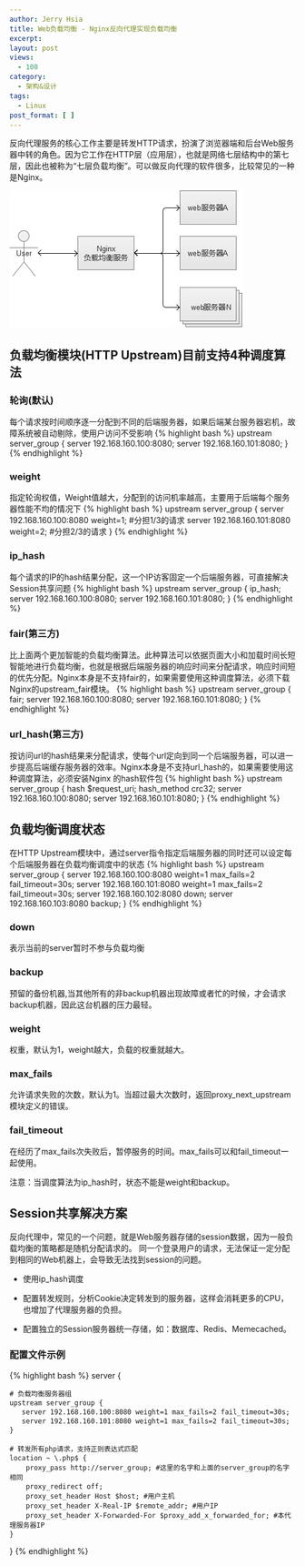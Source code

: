 ```yaml
---
author: Jerry Hsia
title: Web负载均衡 - Nginx反向代理实现负载均衡
excerpt:
layout: post
views:
  - 100
category:
  - 架构&设计
tags:
  - Linux
post_format: [ ]
---
```


反向代理服务的核心工作主要是转发HTTP请求，扮演了浏览器端和后台Web服务器中转的角色。因为它工作在HTTP层（应用层），也就是网络七层结构中的第七层，因此也被称为“七层负载均衡”。可以做反向代理的软件很多，比较常见的一种是Nginx。

![Nginx反向代理](/files/2014/load-balancing-nginx.jpg)

## 负载均衡模块(HTTP Upstream)目前支持4种调度算法

### 轮询(默认)

每个请求按时间顺序逐一分配到不同的后端服务器，如果后端某台服务器宕机，故障系统被自动剔除，使用户访问不受影响
{% highlight bash %}
upstream server_group {
   server 192.168.160.100:8080;
   server 192.168.160.101:8080;
}
{% endhighlight %}

### weight

指定轮询权值，Weight值越大，分配到的访问机率越高，主要用于后端每个服务器性能不均的情况下
{% highlight bash %}
upstream server_group {
   server 192.168.160.100:8080 weight=1; #分担1/3的请求
   server 192.168.160.101:8080 weight=2; #分担2/3的请求
}
{% endhighlight %}

### ip_hash

每个请求的IP的hash结果分配，这一个IP访客固定一个后端服务器，可直接解决Session共享问题
{% highlight bash %}
upstream server_group {
   ip_hash;
   server 192.168.160.100:8080;
   server 192.168.160.101:8080;
}
{% endhighlight %}

### fair(第三方)

比上面两个更加智能的负载均衡算法。此种算法可以依据页面大小和加载时间长短智能地进行负载均衡，也就是根据后端服务器的响应时间来分配请求，响应时间短的优先分配。Nginx本身是不支持fair的，如果需要使用这种调度算法，必须下载Nginx的upstream_fair模块。
{% highlight bash %}
upstream server_group {
   fair;
   server 192.168.160.100:8080;
   server 192.168.160.101:8080;
}
{% endhighlight %}

### url_hash(第三方)

按访问url的hash结果来分配请求，使每个url定向到同一个后端服务器，可以进一步提高后端缓存服务器的效率。Nginx本身是不支持url_hash的，如果需要使用这种调度算法，必须安装Nginx 的hash软件包
{% highlight bash %}
upstream server_group {
   hash $request_uri;
   hash_method crc32;
   server 192.168.160.100:8080;
   server 192.168.160.101:8080;
}
{% endhighlight %}

## 负载均衡调度状态

在HTTP Upstream模块中，通过server指令指定后端服务器的同时还可以设定每个后端服务器在负载均衡调度中的状态
{% highlight bash %}
upstream server_group {
   server 192.168.160.100:8080 weight=1 max_fails=2 fail_timeout=30s;
   server 192.168.160.101:8080 weight=1 max_fails=2 fail_timeout=30s;
   server 192.168.160.102:8080 down;
   server 192.168.160.103:8080 backup;
}
{% endhighlight %}

### down

表示当前的server暂时不参与负载均衡

### backup

预留的备份机器,当其他所有的非backup机器出现故障或者忙的时候，才会请求backup机器，因此这台机器的压力最轻。

### weight 

权重，默认为1，weight越大，负载的权重就越大。

### max_fails

允许请求失败的次数，默认为1。当超过最大次数时，返回proxy_next_upstream 模块定义的错误。

### fail_timeout

在经历了max_fails次失败后，暂停服务的时间。max_fails可以和fail_timeout一起使用。

注意：当调度算法为ip_hash时，状态不能是weight和backup。

## Session共享解决方案

反向代理中，常见的一个问题，就是Web服务器存储的session数据，因为一般负载均衡的策略都是随机分配请求的。
同一个登录用户的请求，无法保证一定分配到相同的Web机器上，会导致无法找到session的问题。

- 使用ip_hash调度

- 配置转发规则，分析Cookie决定转发到的服务器，这样会消耗更多的CPU，也增加了代理服务器的负担。

- 配置独立的Session服务器统一存储，如：数据库、Redis、Memecached。

### 配置文件示例

{% highlight bash %}
server {
    
    # 负载均衡服务器组
    upstream server_group {
       server 192.168.160.100:8080 weight=1 max_fails=2 fail_timeout=30s;
       server 192.168.160.101:8080 weight=1 max_fails=2 fail_timeout=30s;
    }

    # 转发所有php请求，支持正则表达式匹配
    location ~ \.php$ {
        proxy_pass http://server_group; #这里的名字和上面的server_group的名字相同
        proxy_redirect off;
        proxy_set_header Host $host; #用户主机
        proxy_set_header X-Real-IP $remote_addr; #用户IP
        proxy_set_header X-Forwarded-For $proxy_add_x_forwarded_for; #本代理服务器IP
    }
    
}
{% endhighlight %}
